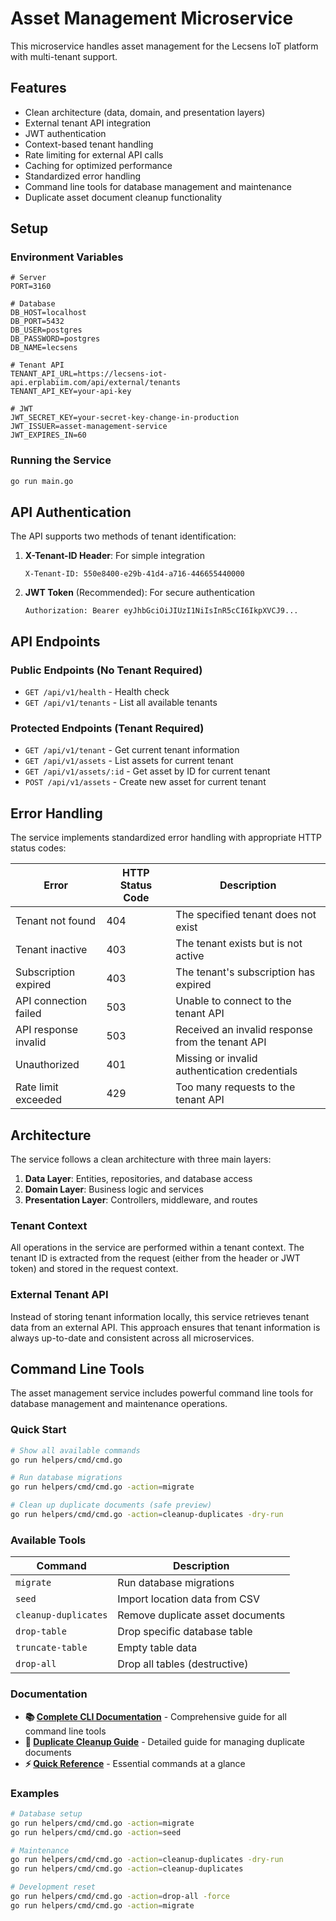# Asset Management Microservice

This microservice handles asset management for the Lecsens IoT platform with multi-tenant support.

## Features

- Clean architecture (data, domain, and presentation layers)
- External tenant API integration
- JWT authentication
- Context-based tenant handling
- Rate limiting for external API calls
- Caching for optimized performance
- Standardized error handling
- Command line tools for database management and maintenance
- Duplicate asset document cleanup functionality

## Setup

### Environment Variables

```
# Server
PORT=3160

# Database
DB_HOST=localhost
DB_PORT=5432
DB_USER=postgres
DB_PASSWORD=postgres
DB_NAME=lecsens

# Tenant API
TENANT_API_URL=https://lecsens-iot-api.erplabiim.com/api/external/tenants
TENANT_API_KEY=your-api-key

# JWT
JWT_SECRET_KEY=your-secret-key-change-in-production
JWT_ISSUER=asset-management-service
JWT_EXPIRES_IN=60
```

### Running the Service

```bash
go run main.go
```

## API Authentication

The API supports two methods of tenant identification:

1. **X-Tenant-ID Header**: For simple integration
   ```
   X-Tenant-ID: 550e8400-e29b-41d4-a716-446655440000
   ```

2. **JWT Token** (Recommended): For secure authentication
   ```
   Authorization: Bearer eyJhbGciOiJIUzI1NiIsInR5cCI6IkpXVCJ9...
   ```

## API Endpoints

### Public Endpoints (No Tenant Required)
- `GET /api/v1/health` - Health check
- `GET /api/v1/tenants` - List all available tenants

### Protected Endpoints (Tenant Required)
- `GET /api/v1/tenant` - Get current tenant information
- `GET /api/v1/assets` - List assets for current tenant
- `GET /api/v1/assets/:id` - Get asset by ID for current tenant
- `POST /api/v1/assets` - Create new asset for current tenant

## Error Handling

The service implements standardized error handling with appropriate HTTP status codes:

| Error                     | HTTP Status Code | Description                                       |
|---------------------------|-----------------|---------------------------------------------------|
| Tenant not found          | 404             | The specified tenant does not exist               |
| Tenant inactive           | 403             | The tenant exists but is not active               |
| Subscription expired      | 403             | The tenant's subscription has expired             |
| API connection failed     | 503             | Unable to connect to the tenant API               |
| API response invalid      | 503             | Received an invalid response from the tenant API  |
| Unauthorized              | 401             | Missing or invalid authentication credentials     |
| Rate limit exceeded       | 429             | Too many requests to the tenant API               |

## Architecture

The service follows a clean architecture with three main layers:

1. **Data Layer**: Entities, repositories, and database access
2. **Domain Layer**: Business logic and services
3. **Presentation Layer**: Controllers, middleware, and routes

### Tenant Context

All operations in the service are performed within a tenant context. The tenant ID is extracted from the request (either from the header or JWT token) and stored in the request context.

### External Tenant API

Instead of storing tenant information locally, this service retrieves tenant data from an external API. This approach ensures that tenant information is always up-to-date and consistent across all microservices.

## Command Line Tools

The asset management service includes powerful command line tools for database management and maintenance operations.

### Quick Start
```bash
# Show all available commands
go run helpers/cmd/cmd.go

# Run database migrations
go run helpers/cmd/cmd.go -action=migrate

# Clean up duplicate documents (safe preview)
go run helpers/cmd/cmd.go -action=cleanup-duplicates -dry-run
```

### Available Tools

| Command | Description |
|---------|-------------|
| `migrate` | Run database migrations |
| `seed` | Import location data from CSV |
| `cleanup-duplicates` | Remove duplicate asset documents |
| `drop-table` | Drop specific database table |
| `truncate-table` | Empty table data |
| `drop-all` | Drop all tables (destructive) |

### Documentation

- **📚 [Complete CLI Documentation](docs/Command_Line_Tools.md)** - Comprehensive guide for all command line tools
- **🧹 [Duplicate Cleanup Guide](docs/Duplicate_Cleanup_Guide.md)** - Detailed guide for managing duplicate documents  
- **⚡ [Quick Reference](docs/CLI_Quick_Reference.md)** - Essential commands at a glance

### Examples
```bash
# Database setup
go run helpers/cmd/cmd.go -action=migrate
go run helpers/cmd/cmd.go -action=seed

# Maintenance
go run helpers/cmd/cmd.go -action=cleanup-duplicates -dry-run
go run helpers/cmd/cmd.go -action=cleanup-duplicates

# Development reset
go run helpers/cmd/cmd.go -action=drop-all -force
go run helpers/cmd/cmd.go -action=migrate
```
